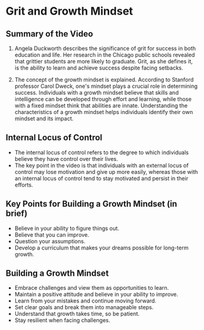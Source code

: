 # Grit and Growth Mindset

## Summary of the Video
1. Angela Duckworth describes the significance of grit for success in both education and life. Her research in the Chicago public schools revealed that grittier students are more likely to graduate. Grit, as she defines it, is the ability to learn and achieve success despite facing setbacks.

2. The concept of the growth mindset is explained. According to Stanford professor Carol Dweck, one's mindset plays a crucial role in determining success. Individuals with a growth mindset believe that skills and intelligence can be developed through effort and learning, while those with a fixed mindset think that abilities are innate. Understanding the characteristics of a growth mindset helps individuals identify their own mindset and its impact.

## Internal Locus of Control
- The internal locus of control refers to the degree to which individuals believe they have control over their lives.
- The key point in the video is that individuals with an external locus of control may lose motivation and give up more easily, whereas those with an internal locus of control tend to stay motivated and persist in their efforts.

## Key Points for Building a Growth Mindset (in brief)
- Believe in your ability to figure things out.
- Believe that you can improve.
- Question your assumptions.
- Develop a curriculum that makes your dreams possible for long-term growth.

## Building a Growth Mindset
- Embrace challenges and view them as opportunities to learn.
- Maintain a positive attitude and believe in your ability to improve.
- Learn from your mistakes and continue moving forward.
- Set clear goals and break them into manageable steps.
- Understand that growth takes time, so be patient.
- Stay resilient when facing challenges.
